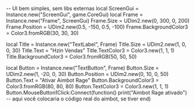 -- UI bem simples, sem libs externas
local ScreenGui = Instance.new("ScreenGui", game.CoreGui)
local Frame = Instance.new("Frame", ScreenGui)
Frame.Size = UDim2.new(0, 300, 0, 200)
Frame.Position = UDim2.new(0.5, -150, 0.5, -100)
Frame.BackgroundColor3 = Color3.fromRGB(30, 30, 30)

local Title = Instance.new("TextLabel", Frame)
Title.Size = UDim2.new(1, 0, 0, 30)
Title.Text = "Hzin Vendas"
Title.TextColor3 = Color3.new(1, 1, 1)
Title.BackgroundColor3 = Color3.fromRGB(50, 50, 50)

local Button = Instance.new("TextButton", Frame)
Button.Size = UDim2.new(1, -20, 0, 30)
Button.Position = UDim2.new(0, 10, 0, 50)
Button.Text = "Ativar Aimbot Rage"
Button.BackgroundColor3 = Color3.fromRGB(80, 80, 80)
Button.TextColor3 = Color3.new(1, 1, 1)
Button.MouseButton1Click:Connect(function()
    print("Aimbot Rage ativado")
    -- aqui você colocaria o código real do aimbot, se tiver
end)
